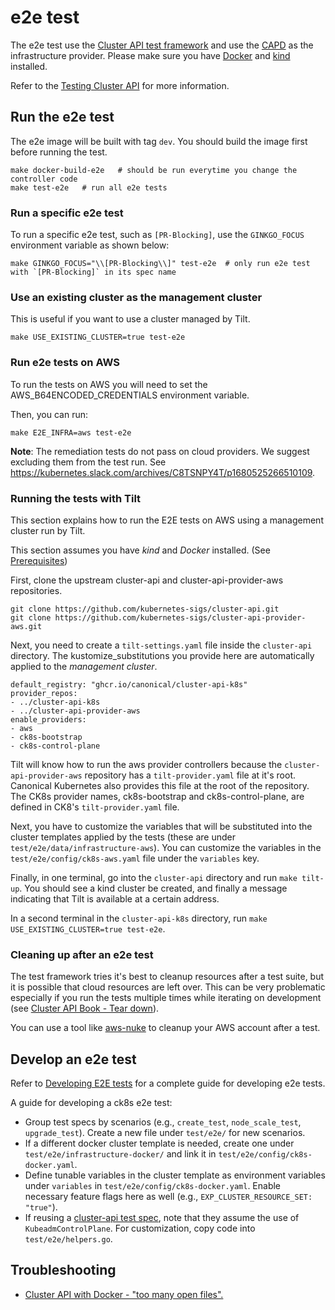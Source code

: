 # e2e test

The e2e test use the [Cluster API test framework](https://pkg.go.dev/sigs.k8s.io/cluster-api/test/framework?tab=doc) and use the [CAPD](https://github.com/kubernetes-sigs/cluster-api/tree/main/test/infrastructure/docker) as the infrastructure provider. Please make sure you have [Docker](https://docs.docker.com/install/) and [kind](https://kind.sigs.k8s.io/) installed.

Refer to the [Testing Cluster API](https://cluster-api.sigs.k8s.io/developer/testing) for more information.

## Run the e2e test

The e2e image will be built with tag `dev`. You should build the image first before running the test.

```shell
make docker-build-e2e   # should be run everytime you change the controller code
make test-e2e   # run all e2e tests
```

### Run a specific e2e test

To run a specific e2e test, such as `[PR-Blocking]`, use the `GINKGO_FOCUS` environment variable as shown below:

```shell
make GINKGO_FOCUS="\\[PR-Blocking\\]" test-e2e  # only run e2e test with `[PR-Blocking]` in its spec name
```

### Use an existing cluster as the management cluster

This is useful if you want to use a cluster managed by Tilt.

```shell
make USE_EXISTING_CLUSTER=true test-e2e
```

### Run e2e tests on AWS

To run the tests on AWS you will need to set the AWS_B64ENCODED_CREDENTIALS environment variable.

Then, you can run:

```shell
make E2E_INFRA=aws test-e2e
```

**Note**: The remediation tests do not pass on cloud providers. We suggest excluding them from the test run. See https://kubernetes.slack.com/archives/C8TSNPY4T/p1680525266510109.

### Running the tests with Tilt

This section explains how to run the E2E tests on AWS using a management cluster run by Tilt.

This section assumes you have *kind* and *Docker* installed. (See [Prerequisites](https://cluster-api.sigs.k8s.io/developer/tilt#prerequisites))

First, clone the upstream cluster-api and cluster-api-provider-aws repositories.
```shell
git clone https://github.com/kubernetes-sigs/cluster-api.git
git clone https://github.com/kubernetes-sigs/cluster-api-provider-aws.git
```

Next, you need to create a `tilt-settings.yaml` file inside the `cluster-api` directory.
The kustomize_substitutions you provide here are automatically applied to the *management cluster*.
```shell
default_registry: "ghcr.io/canonical/cluster-api-k8s"
provider_repos:
- ../cluster-api-k8s
- ../cluster-api-provider-aws
enable_providers:
- aws
- ck8s-bootstrap
- ck8s-control-plane
```

Tilt will know how to run the aws provider controllers because the `cluster-api-provider-aws` repository has a `tilt-provider.yaml` file at it's root. Canonical Kubernetes also provides this file at the root of the repository. The CK8s provider names, ck8s-bootstrap and ck8s-control-plane, are defined in CK8's `tilt-provider.yaml` file.

Next, you have to customize the variables that will be substituted into the cluster templates applied by the tests (these are under `test/e2e/data/infrastructure-aws`). You can customize the variables in the `test/e2e/config/ck8s-aws.yaml` file under the `variables` key.

Finally, in one terminal, go into the `cluster-api` directory and run `make tilt-up`. You should see a kind cluster be created, and finally a message indicating that Tilt is available at a certain address.

In a second terminal in the `cluster-api-k8s` directory, run `make USE_EXISTING_CLUSTER=true test-e2e`.

### Cleaning up after an e2e test

The test framework tries it's best to cleanup resources after a test suite, but it is possible that
cloud resources are left over. This can be very problematic especially if you run the tests multiple times
while iterating on development (see [Cluster API Book - Tear down](https://cluster-api.sigs.k8s.io/developer/e2e#tear-down)).

You can use a tool like [aws-nuke](https://github.com/eriksten/aws-nuke) to cleanup your AWS account after a test.

## Develop an e2e test

Refer to [Developing E2E tests](https://cluster-api.sigs.k8s.io/developer/e2e) for a complete guide for developing e2e tests.

A guide for developing a ck8s e2e test:

* Group test specs by scenarios (e.g., `create_test`, `node_scale_test`, `upgrade_test`). Create a new file under `test/e2e/` for new scenarios.
* If a different docker cluster template is needed, create one under `test/e2e/infrastructure-docker/` and link it in `test/e2e/config/ck8s-docker.yaml`.
* Define tunable variables in the cluster template as environment variables under `variables` in `test/e2e/config/ck8s-docker.yaml`. Enable necessary feature flags here as well (e.g., `EXP_CLUSTER_RESOURCE_SET: "true"`).
* If reusing a [cluster-api test spec](https://github.com/kubernetes-sigs/cluster-api/tree/main/test/e2e), note that they assume the use of `KubeadmControlPlane`. For customization, copy code into `test/e2e/helpers.go`.

## Troubleshooting

* [Cluster API with Docker - "too many open files".](https://cluster-api.sigs.k8s.io/user/troubleshooting.html?highlight=too%20many#cluster-api-with-docker----too-many-open-files)
